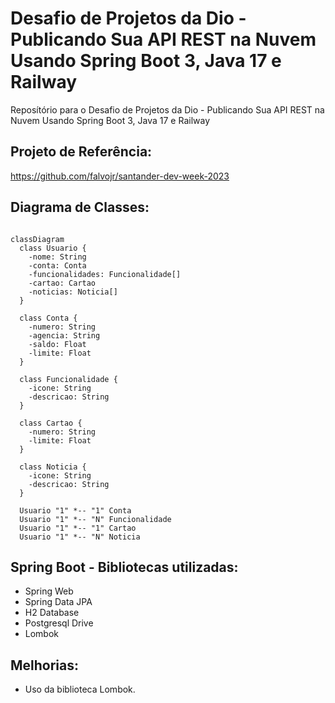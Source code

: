 # Desafio de Projetos da Dio - Publicando Sua API REST na Nuvem Usando Spring Boot 3, Java 17 e Railway
Reposítório para o Desafio de Projetos da Dio - Publicando Sua API REST na Nuvem Usando Spring Boot 3, Java 17 e Railway

## Projeto de Referência:
https://github.com/falvojr/santander-dev-week-2023

## Diagrama de Classes:
```mermaid

classDiagram
  class Usuario {
    -nome: String
    -conta: Conta
    -funcionalidades: Funcionalidade[]
    -cartao: Cartao
    -noticias: Noticia[]
  }

  class Conta {
    -numero: String
    -agencia: String
    -saldo: Float
    -limite: Float
  }

  class Funcionalidade {
    -icone: String
    -descricao: String
  }

  class Cartao {
    -numero: String
    -limite: Float
  }

  class Noticia {
    -icone: String
    -descricao: String
  }

  Usuario "1" *-- "1" Conta
  Usuario "1" *-- "N" Funcionalidade
  Usuario "1" *-- "1" Cartao
  Usuario "1" *-- "N" Noticia
```

## Spring Boot - Bibliotecas utilizadas:
- Spring Web
- Spring Data JPA
- H2 Database
- Postgresql Drive
- Lombok

## Melhorias:
- Uso da biblioteca Lombok.
